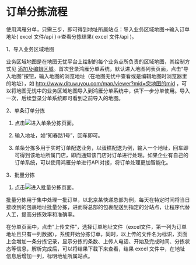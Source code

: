 # 订单分拣流程
使用鸿雁分单，只需三步，即可得到地址所属站点：导入业务区域地图->输入订单地址( excel 文件/api )->查看分拣结果( excel 文件/api )。


1、导入业务区域地图

业务区域地图是在地图无忧平台上绘制的每个业务点所负责的区域地图，其绘制方式见 [添加及编辑区域](/draw-region.html)。首次登录鸿雁分单系统，默认进入地图列表页面，点击“导入地图”按钮，输入地图的浏览地址（在地图无忧中查看或是编辑地图时浏览器里的地址），如 http://www.dituwuyou.com/map/viewer?mid=您地图的mid ，可以将地图无忧中的业务区域地图导入到鸿雁分单系统中，供下一步分单使用。导入一次，后续登录分单系统即可看到之前导入的地图。

2、单条订单分拣

1) 点击![](http://pic.dituwuyou-gitbooks.com/map%2Fpicture%2Fdispatch%2Fsingle-dispatch.png)进入单条分拣页面。

2) 输入地址，如“知春路1号”，回车即可。

3) 单条分拣多用于实时订单配送业务，以蛋糕配送为例，输入一个地址，回车即可得到该地址所属门店，即而通知该门店对订单进行处理。如果企业有自己的订单系统，可以使用鸿雁分单进行API对接，将订单处理更加智能化。

3、批量分拣

1) 点击![](http://pic.dituwuyou-gitbooks.com/map%2Fpicture%2Fdispatch%2Fdispatch.png)进入批量分拣页面。

批量分拣用于集中处理一批订单，以北京某快递总部为例，每天在特定时间将当日接收到的包裹地址批量分拣，进而将总部的包裹配送到指定的分站点，让程序代替人工，提高分拣效率和准确率。

在分单页面中，点击“上传文件”，选择订单地址文件（excel文件，第一列为订单地址且只有一列数据），系统开始分拣订单，同时，以上传的文件名为标识，页面上会增加一条分拣记录，显示分拣的条数、上传人电话、开始及完成时间、分拣状态等信息，解析完成后，可以将结果下载下来查看，结果 excel 文件中，在地址信息后增加一列，标明地址所属站点。


